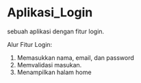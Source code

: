 # Aplikasi_Login
sebuah aplikasi dengan fitur login.

Alur Fitur Login:
1. Memasukkan nama, email, dan password
2. Memvalidasi masukan.
3. Menampilkan halam home
